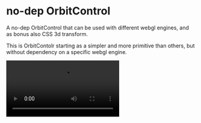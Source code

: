 # no-dep OrbitControl 

A no-dep OrbitControl that can be used with different webgl engines, and as bonus also CSS 3d transform.

This is OrbitContolr starting as a simpler and more primitive than others, 
but without dependency on a specific webgl engine.

![example orbit controls](https://user-images.githubusercontent.com/2480762/205169462-dc4d3be3-d58f-4ed0-b07b-89249412945d.mp4)


